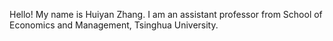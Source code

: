 Hello! My name is Huiyan Zhang. I am an assistant professor from School of Economics and Management, Tsinghua University.
